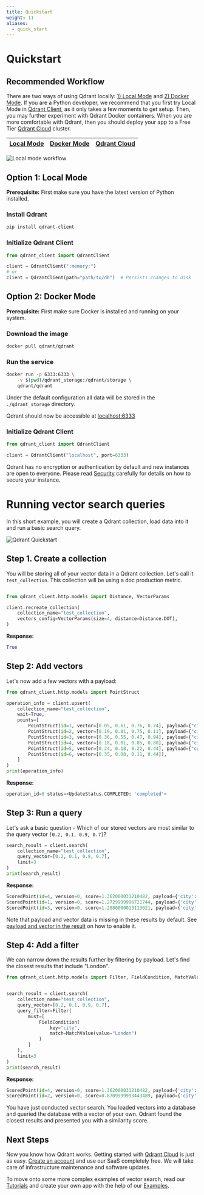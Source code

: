 ```yaml
---
title: Quickstart
weight: 11
aliases:
  - quick_start
---
```

# Quickstart

## Recommended Workflow

There are two ways of using Qdrant locally: [1) Local Mode](#option-1-local-mode) and [2) Docker Mode](#option-2-docker-mode). If you are a Python developer, we recommend that you first try Local Mode in [Qdrant Client](https://github.com/qdrant/qdrant-client), as it only takes a few moments to get setup. Then, you may further experiment with Qdrant Docker containers. When you are more comfortable with Qdrant, then you should deploy your app to a Free Tier [Qdrant Cloud](../cloud/quickstart-cloud/) cluster.

|[Local Mode](#option-1-local-mode)|[Docker Mode](#option-2-docker-mode)|[Qdrant Cloud](../cloud/quickstart-cloud/)|
|:-:|:-:|:-:|

![Local mode workflow](/docs/recommended.png)

## Option 1: Local Mode

**Prerequisite:** First make sure you have the latest version of Python installed. 

### Install Qdrant

```bash
pip install qdrant-client
```

### Initialize Qdrant Client 

```python
from qdrant_client import QdrantClient

client = QdrantClient(":memory:")
# or
client = QdrantClient(path="path/to/db")  # Persists changes to disk
```

## Option 2: Docker Mode

**Prerequisite:** First make sure Docker is installed and running on your system.

### Download the image

```bash
docker pull qdrant/qdrant
```

### Run the service

```bash
docker run -p 6333:6333 \
    -v $(pwd)/qdrant_storage:/qdrant/storage \
    qdrant/qdrant
```

Under the default configuration all data will be stored in the `./qdrant_storage` directory.

Qdrant should now be accessible at [localhost:6333](http://localhost:6333)

### Initialize Qdrant Client 

```python
from qdrant_client import QdrantClient

client = QdrantClient("localhost", port=6333)
```

<aside role="status">Qdrant has no encryption or authentication by default and new instances are open to everyone. Please read <a href="https://qdrant.tech/documentation/security/">Security</a> carefully for details on how to secure your instance.</aside>

# Running vector search queries

In this short example, you will create a Qdrant collection, load data into it and run a basic search query. 

![Qdrant Quickstart](/docs/quickstart.png)

## Step 1. Create a collection

You will be storing all of your vector data in a Qdrant collection. Let's call it `test_collection`. This collection will be using a doc production metric. 

```python

from qdrant_client.http.models import Distance, VectorParams

client.recreate_collection(
    collection_name="test_collection",
    vectors_config=VectorParams(size=4, distance=Distance.DOT),
)
```

**Response:**

```python
True
```

## Step 2: Add vectors

Let's now add a few vectors with a payload:

```python
from qdrant_client.http.models import PointStruct

operation_info = client.upsert(
    collection_name="test_collection",
    wait=True,
    points=[
        PointStruct(id=1, vector=[0.05, 0.61, 0.76, 0.74], payload={"city": "Berlin"}),
        PointStruct(id=2, vector=[0.19, 0.81, 0.75, 0.11], payload={"city": ["Berlin", "London"]}),
        PointStruct(id=3, vector=[0.36, 0.55, 0.47, 0.94], payload={"city": ["Berlin", "Moscow"]}),
        PointStruct(id=4, vector=[0.18, 0.01, 0.85, 0.80], payload={"city": ["London", "Moscow"]}),
        PointStruct(id=5, vector=[0.24, 0.18, 0.22, 0.44], payload={"count": [0]}),
        PointStruct(id=6, vector=[0.35, 0.08, 0.11, 0.44]),
    ]
)
print(operation_info)
```

**Response:**

```python
operation_id=0 status=<UpdateStatus.COMPLETED: 'completed'>
```

## Step 3: Run a query
Let's ask a basic question - Which of our stored vectors are most similar to the query vector `[0.2, 0.1, 0.9, 0.7]`?

```python
search_result = client.search(
    collection_name="test_collection",
    query_vector=[0.2, 0.1, 0.9, 0.7], 
    limit=3
)
print(search_result)
```

**Response:**

```python
ScoredPoint(id=4, version=0, score=1.362000031210482, payload={'city': ['London', 'Moscow']}, vector=None), 
ScoredPoint(id=1, version=0, score=1.2729999996721744, payload={'city': 'Berlin'}, vector=None), 
ScoredPoint(id=3, version=0, score=1.2080000013113021, payload={'city': ['Berlin', 'Moscow']}, vector=None)
```

Note that payload and vector data is missing in these results by default.
See [payload and vector in the result](../concepts/search#payload-and-vector-in-the-result) on how to enable it.

## Step 4: Add a filter

We can narrow down the results further by filtering by payload. Let's find the closest results that include "London".

```python
from qdrant_client.http.models import Filter, FieldCondition, MatchValue


search_result = client.search(
    collection_name="test_collection",
    query_vector=[0.2, 0.1, 0.9, 0.7], 
    query_filter=Filter(
        must=[
            FieldCondition(
                key="city",
                match=MatchValue(value="London")
            )
        ]
    ),
    limit=3
)
print(search_result)
```

**Response:**

```python
ScoredPoint(id=4, version=0, score=1.362000031210482, payload={'city': ['London', 'Moscow']}, vector=None), 
ScoredPoint(id=2, version=0, score=0.8709999993443489, payload={'city': ['Berlin', 'London']}, vector=None)
```

You have just conducted vector search. You loaded vectors into a database and queried the database with a vector of your own. Qdrant found the closest results and presented you with a similarity score. 

## Next Steps

Now you know how Qdrant works. Getting started with [Qdrant Cloud](../cloud/quickstart-cloud/) is just as easy. [Create an account](https://qdrant.to/cloud) and use our SaaS completely free. We will take care of infrastructure maintenance and software updates. 

To move onto some more complex examples of vector search, read our [Tutorials](../tutorials/) and create your own app with the help of our [Examples](../examples/). 
